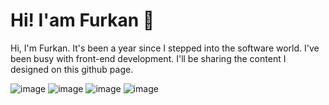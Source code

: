 # Hi! I'am Furkan 👋

Hi, I'm Furkan. It's been a year since I stepped into the software world. I've been busy with front-end development. I'll be sharing the content I designed on this github page.

![image](https://github.com/user-attachments/assets/dabeba0b-0a45-4172-9a9f-369bba16bd41) ![image](https://github.com/user-attachments/assets/316937f7-c8ad-4cc9-b011-0bb6901140fc) ![image](https://github.com/user-attachments/assets/7ba4624f-89d4-485e-8f46-1987a7f2e011) ![image](https://github.com/user-attachments/assets/2d8bf32b-c578-4b4c-8943-d5e37bc8bce7)




